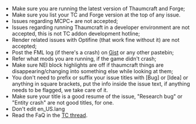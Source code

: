 * Make sure you are running the latest version of Thaumcraft and Forge;
* Make sure you list your TC and Forge version at the top of any issue.
* Issues regarding MCPC+ are not accepted;
* Issues regarding running Thaumcraft in a developer environment are not accepted, this is not TC addon development hotline;
* Render related issues with Optifine (that work fine without it) are not accepted;
* Post the FML log (if there's a crash) on [Gist](https://gist.github.com/) or any other pastebin;
* Refer what mods you are running, if the game didn't crash;
* Make sure NEI block highlights are off if thaumcraft things are disappearing/changing into something else while looking at them;
* You don't need to prefix or suffix your issue titles with [Bug] or [Idea] or anything in square brackets, put the info inside the issue text, if anything needs to be flagged, we take care of it.
* Make sure your title is a good resume of the issue, "Research bug" or "Entity crash" are not good titles, for one.
* Don't edit en_US.lang
* Read the FaQ in the [TC thread](http://www.minecraftforum.net/topic/2011841-).
